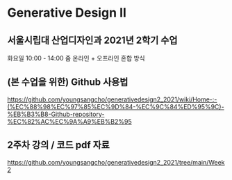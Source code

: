 # Generative Design II
## 서울시립대 산업디자인과 2021년 2학기 수업
화요일 10:00 - 14:00
줌 온라인 + 오프라인 혼합 방식

## (본 수업을 위한) Github 사용법
https://github.com/youngsangcho/generativedesign2_2021/wiki/Home-:-(%EC%88%98%EC%97%85%EC%9D%84-%EC%9C%84%ED%95%9C)-%EB%B3%B8-Github-repository-%EC%82%AC%EC%9A%A9%EB%B2%95

## 2주차 강의 / 코드 pdf 자료
https://github.com/youngsangcho/generativedesign2_2021/tree/main/Week2
